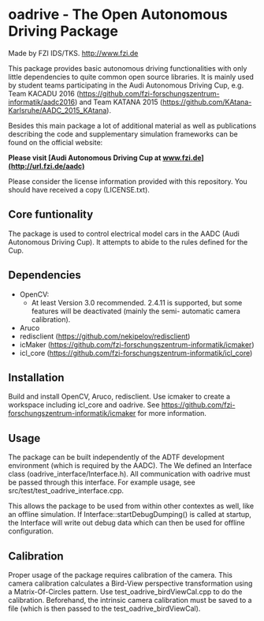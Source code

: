 oadrive - The Open Autonomous Driving Package
===========================================================

Made by FZI IDS/TKS. http://www.fzi.de

This package provides basic autonomous driving functionalities
with only little dependencies to quite common open source libraries. It is mainly used by student teams participating in the Audi Autonomous Driving Cup, e.g. Team KACADU 2016 (https://github.com/fzi-forschungszentrum-informatik/aadc2016) and Team KATANA 2015 (https://github.com/KAtana-Karlsruhe/AADC_2015_KAtana).

Besides this main package a lot of additional material as well as publications describing the code and supplementary simulation frameworks can be found on the official website:

**Please visit [Audi Autonomous Driving Cup at www.fzi.de](http://url.fzi.de/aadc)**

Please consider the license information provided with this repository.
You should have received a copy (LICENSE.txt).


Core funtionality
-----------------------------------------------------------
The package is used to control electrical model cars in the
AADC (Audi Autonomous Driving Cup). It attempts to abide to
the rules defined for the Cup.


Dependencies
------------------------------------------------------------
- OpenCV:
    - At least Version 3.0 recommended. 2.4.11 is supported,
      but some features will be deactivated (mainly the semi-
      automatic camera calibration).
- Aruco
- redisclient (https://github.com/nekipelov/redisclient)
- icMaker (https://github.com/fzi-forschungszentrum-informatik/icmaker)
- icl_core (https://github.com/fzi-forschungszentrum-informatik/icl_core)


Installation
-------------------------------------------------------------
Build and install OpenCV, Aruco, redisclient. Use icmaker to create
a workspace including icl_core and oadrive. See 
https://github.com/fzi-forschungszentrum-informatik/icmaker for
more information.


Usage
------------------------------------------------------------
The package can be built independently of the ADTF development
environment (which is required by the AADC). The 
We defined an Interface class (oadrive_interface/Interface.h).
All communication with oadrive must be passed through this
interface.
For example usage, see src/test/test_oadrive_interface.cpp.

This allows the package to be used from within other contextes
as well, like an offline simulation.
If Interface::startDebugDumping() is called at startup, the
Interface will write out debug data which can then be used for
offline configuration.


Calibration
-------------------------------------------------------------
Proper usage of the package requires calibration of the camera.
This camera calibration calculates a Bird-View perspective
transformation using a Matrix-Of-Circles pattern.
Use test_oadrive_birdViewCal.cpp to do the calibration.
Beforehand, the intrinsic camera calibration must be saved to
a file (which is then passed to the test_oadrive_birdViewCal).

